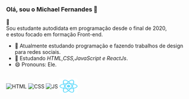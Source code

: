 ### Olá, sou o Michael Fernandes 👋

💬<br>
Sou estudante autodidata em programação desde o final de 2020, <br>
e estou focado em formação Front-end.


- 🔭 Atualmente estudando programação e fazendo trabalhos de design para redes sociais.
- 🌱 Estudando *HTML,CSS,JavaScript e ReactJs*.
- 😄 Pronouns: Ele.


<div style="display: inline_block"><br>
  <img align="center" alt="HTML" height="40" width="50" src="https://cdn.jsdelivr.net/gh/devicons/devicon/icons/html5/html5-original.svg">
  <img align="center" alt="CSS" height="40" width="50" src="https://cdn.jsdelivr.net/gh/devicons/devicon/icons/css3/css3-original.svg">
  <img align="center" alt="JS" height="40" width="50" src="https://cdn.jsdelivr.net/gh/devicons/devicon/icons/javascript/javascript-original.svg">
  <img align="center" alt="React" height="40" width="50" src="https://raw.githubusercontent.com/devicons/devicon/master/icons/react/react-original.svg">

</div>

